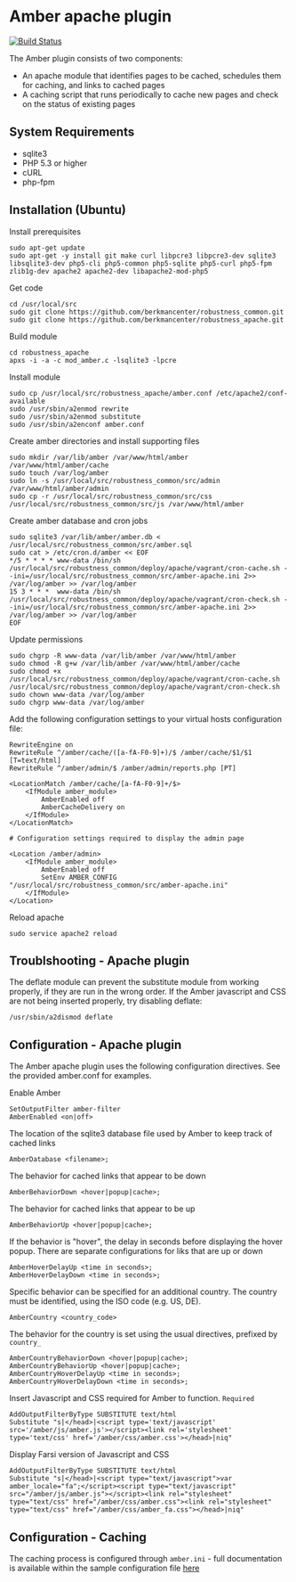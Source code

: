 # Amber apache plugin #

[![Build Status](https://travis-ci.org/berkmancenter/robustness_apache.png?branch=master)](https://travis-ci.org/berkmancenter/robustness_apache)

The Amber plugin consists of two components:

* An apache module that identifies pages to be cached, schedules them for caching, and links to cached pages
* A caching script that runs periodically to cache new pages and check on the status of existing pages

## System Requirements ##

* sqlite3
* PHP 5.3 or higher
* cURL
* php-fpm

## Installation (Ubuntu) ##

Install prerequisites

    sudo apt-get update
    sudo apt-get -y install git make curl libpcre3 libpcre3-dev sqlite3 libsqlite3-dev php5-cli php5-common php5-sqlite php5-curl php5-fpm zlib1g-dev apache2 apache2-dev libapache2-mod-php5

Get code

    cd /usr/local/src
    sudo git clone https://github.com/berkmancenter/robustness_common.git
    sudo git clone https://github.com/berkmancenter/robustness_apache.git

Build module

    cd robustness_apache
    apxs -i -a -c mod_amber.c -lsqlite3 -lpcre

Install module

    sudo cp /usr/local/src/robustness_apache/amber.conf /etc/apache2/conf-available
    sudo /usr/sbin/a2enmod rewrite
    sudo /usr/sbin/a2enmod substitute
    sudo /usr/sbin/a2enconf amber.conf

Create amber directories and install supporting files

    sudo mkdir /var/lib/amber /var/www/html/amber /var/www/html/amber/cache
    sudo touch /var/log/amber
    sudo ln -s /usr/local/src/robustness_common/src/admin /var/www/html/amber/admin
    sudo cp -r /usr/local/src/robustness_common/src/css /usr/local/src/robustness_common/src/js /var/www/html/amber

Create amber database and cron jobs

    sudo sqlite3 /var/lib/amber/amber.db < /usr/local/src/robustness_common/src/amber.sql
    sudo cat > /etc/cron.d/amber << EOF
    */5 * * * * www-data /bin/sh /usr/local/src/robustness_common/deploy/apache/vagrant/cron-cache.sh --ini=/usr/local/src/robustness_common/src/amber-apache.ini 2>> /var/log/amber >> /var/log/amber
    15 3 * * *  www-data /bin/sh /usr/local/src/robustness_common/deploy/apache/vagrant/cron-check.sh --ini=/usr/local/src/robustness_common/src/amber-apache.ini 2>> /var/log/amber >> /var/log/amber
    EOF

Update permissions

    sudo chgrp -R www-data /var/lib/amber /var/www/html/amber
    sudo chmod -R g+w /var/lib/amber /var/www/html/amber/cache
    sudo chmod +x /usr/local/src/robustness_common/deploy/apache/vagrant/cron-cache.sh /usr/local/src/robustness_common/deploy/apache/vagrant/cron-check.sh
    sudo chown www-data /var/log/amber
    sudo chgrp www-data /var/log/amber

Add the following configuration settings to your virtual hosts configuration file:

    RewriteEngine on
    RewriteRule ^/amber/cache/([a-fA-F0-9]+)/$ /amber/cache/$1/$1 [T=text/html]
    RewriteRule ^/amber/admin/$ /amber/admin/reports.php [PT]

    <LocationMatch /amber/cache/[a-fA-F0-9]+/$>
        <IfModule amber_module>
            AmberEnabled off
            AmberCacheDelivery on
        </IfModule>
    </LocationMatch>

    # Configuration settings required to display the admin page

    <Location /amber/admin>
        <IfModule amber_module>
            AmberEnabled off
            SetEnv AMBER_CONFIG "/usr/local/src/robustness_common/src/amber-apache.ini"
        </IfModule>
    </Location>

Reload apache

    sudo service apache2 reload    

## Troublshooting - Apache plugin ##

The deflate module can prevent the substitute module from working properly, if they are run in the wrong order. If the Amber javascript and CSS are not being inserted properly, try disabling deflate:

    /usr/sbin/a2dismod deflate


## Configuration - Apache plugin ##

The Amber apache plugin uses the following configuration directives. See the provided amber.conf for examples. 

Enable Amber

    SetOutputFilter amber-filter
    AmberEnabled <on|off>

The location of the sqlite3 database file used by Amber to keep track of cached links

    AmberDatabase <filename>;

The behavior for cached links that appear to be down

    AmberBehaviorDown <hover|popup|cache>;

The behavior for cached links that appear to be up

    AmberBehaviorUp <hover|popup|cache>;

If the behavior is "hover", the delay in seconds before displaying the hover popup. There are separate configurations for liks that are up or down

    AmberHoverDelayUp <time in seconds>;
    AmberHoverDelayDown <time in seconds>;

Specific behavior can be specified for an additional country. The country must be identified, using the ISO code (e.g. US, DE). 

    AmberCountry <country_code>

The behavior for the country is set using the usual directives, prefixed by ```country_```

    AmberCountryBehaviorDown <hover|popup|cache>;
    AmberCountryBehaviorUp <hover|popup|cache>;
    AmberCountryHoverDelayUp <time in seconds>;
    AmberCountryHoverDelayDown <time in seconds>;

Insert Javascript and CSS required for Amber to function. `Required`

    AddOutputFilterByType SUBSTITUTE text/html
    Substitute "s|</head>|<script type='text/javascript' src='/amber/js/amber.js'></script><link rel='stylesheet' type='text/css' href='/amber/css/amber.css'></head>|niq"

Display Farsi version of Javascript and CSS 

    AddOutputFilterByType SUBSTITUTE text/html
    Substitute "s|</head>|<script type="text/javascript">var amber_locale="fa";</script><script type="text/javascript" src="/amber/js/amber.js"></script><link rel="stylesheet" type="text/css" href="/amber/css/amber.css"><link rel="stylesheet" type="text/css" href="/amber/css/amber_fa.css"></head>|niq"

## Configuration - Caching ##

The caching process is configured through ```amber.ini``` - full documentation is available within the sample configuration file [here](https://github.com/berkmancenter/robustness_common/blob/master/src/amber.ini) 
